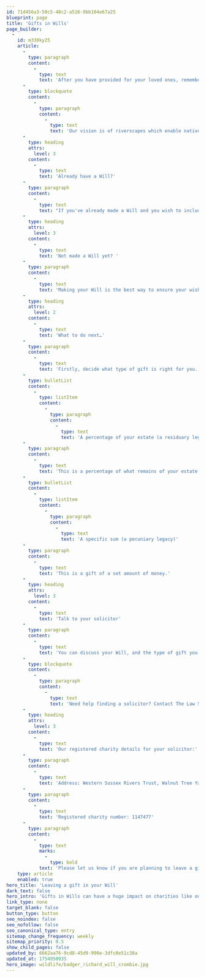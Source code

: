 ```yaml
---
id: 71d456a3-50c5-48c2-a516-9bb104e67a25
blueprint: page
title: 'Gifts in Wills'
page_builder:
  -
    id: m330ky25
    article:
      -
        type: paragraph
        content:
          -
            type: text
            text: 'After you have provided for your loved ones, remembering us in your Will helps fund vital projects which are working hard to restore, replenish and protect our rivers and wetlands, now and for the future.'
      -
        type: blockquote
        content:
          -
            type: paragraph
            content:
              -
                type: text
                text: 'Our vision is of riverscapes which enable native wildlife to thrive and which people will enjoy and value for generations to come. A simple gift in your Will can help us achieve this.'
      -
        type: heading
        attrs:
          level: 3
        content:
          -
            type: text
            text: 'Already have a Will?'
      -
        type: paragraph
        content:
          -
            type: text
            text: "If you've already made a Will and you wish to include a gift to WSRT, you might be able to add an amendment so that you don't have to rewrite it. Talk to a qualified professional like a solicitor about this."
      -
        type: heading
        attrs:
          level: 3
        content:
          -
            type: text
            text: 'Not made a Will yet? '
      -
        type: paragraph
        content:
          -
            type: text
            text: 'Making your Will is the best way to ensure your wishes are carried out after you die. It may well be simpler than you think.'
      -
        type: heading
        attrs:
          level: 2
        content:
          -
            type: text
            text: 'What to do next…'
      -
        type: paragraph
        content:
          -
            type: text
            text: 'Firstly, decide what type of gift is right for you. There are two main options, which mean you can leave a gift large or small, as a defined amount or as a percentage of your total estate value.'
      -
        type: bulletList
        content:
          -
            type: listItem
            content:
              -
                type: paragraph
                content:
                  -
                    type: text
                    text: 'A percentage of your estate (a residuary legacy)'
      -
        type: paragraph
        content:
          -
            type: text
            text: 'This is a percentage of what remains of your estate after all other gifts and expenses have been paid. Adding a percentage of your estate means your gift remains in proportion to what you want to leave to family and friends.'
      -
        type: bulletList
        content:
          -
            type: listItem
            content:
              -
                type: paragraph
                content:
                  -
                    type: text
                    text: 'A specific sum (a pecuniary legacy)'
      -
        type: paragraph
        content:
          -
            type: text
            text: 'This is a gift of a set amount of money.'
      -
        type: heading
        attrs:
          level: 3
        content:
          -
            type: text
            text: 'Talk to your solicitor'
      -
        type: paragraph
        content:
          -
            type: text
            text: 'You can discuss your Will, and the type of gift you might like to leave to WSRT, with your solicitor. They will then be able to set it up for you. The value of your gift to us can be deducted from your estate before Inheritance Tax is applied, so it could reduce the amount of tax paid.'
      -
        type: blockquote
        content:
          -
            type: paragraph
            content:
              -
                type: text
                text: 'Need help finding a solicitor? Contact The Law Society on 020 7320 5650 or visit solicitors.lawsociety.org.uk'
      -
        type: heading
        attrs:
          level: 3
        content:
          -
            type: text
            text: 'Our registered charity details for your solicitor:'
      -
        type: paragraph
        content:
          -
            type: text
            text: 'Address: Western Sussex Rivers Trust, Walnut Tree Yard Lower St, Fittleworth, RH20 1JE'
      -
        type: paragraph
        content:
          -
            type: text
            text: 'Registered charity number: 1147477'
      -
        type: paragraph
        content:
          -
            type: text
            marks:
              -
                type: bold
            text: 'Please let us know if you are planning to leave a gift in your Will to WSRT, so that we can thank you, or provide you with more information. E-mail: info@wsrt.org.uk'
    type: article
    enabled: true
hero_title: 'Leaving a gift in your Will'
dark_text: false
hero_intro: 'Gifts in Wills can have a huge impact on charities like ours, while enabling your values to live on.'
link_type: none
target_blank: false
button_type: button
seo_noindex: false
seo_nofollow: false
seo_canonical_type: entry
sitemap_change_frequency: weekly
sitemap_priority: 0.5
show_child_pages: false
updated_by: 6662aa76-9cd8-45d9-990e-3dfc8e51c38a
updated_at: 1754950935
hero_image: wildlife/badger_richard_will_crombie.jpg
---
```

